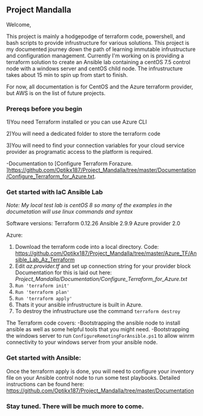 ## Project Mandalla

Welcome, 

This project is mainly a hodgepodge of terraform code, powershell, and bash scripts to provide infrustructure for various solutions. This project is my documented journey down the path of learning immutable infrustructure and configuration management. Currently I'm working on is providing a terraform solution to create an Ansible lab containing a centOS 7.5 control node with a windows server and centOS child node. The infrustructure takes about 15 min to spin up from start to finish. 

For now, all documentation is for CentOS and the Azure terraform provider, but AWS is on the list of future projects.

### Prereqs before you begin

1)You need Terraform installed or you can use Azure CLI

2)You will need a dedicated folder to store the terraform code

3)You will need to find your connection variables for your cloud service provider as programatic access to the platform is required. 

  -Documentation to [Configure Terraform Forazure. ]https://github.com/Optikx187/Project_Mandalla/tree/master/Documentation/Configure_Terraform_for_Azure.txt.
 
### Get started with IaC Ansible Lab 
_Note: My local test lab is centOS 8 so many of the examples in the documetation will use linux commands and syntax_

Software versions:
Terraform 0.12.26
Ansible 2.9.9
Azure provider 2.0

Azure: 
1) Download the terraform code into a local directory.
   Code: https://github.com/Optikx187/Project_Mandalla/tree/master/Azure_TF/Ansible_Lab_Az_Terraform
2) Edit _az.provider.tf_ and set up connection string for your provider block
  Documentation for this is laid out here: _Project_Mandalla/Documentation/Configure_Terraform_for_Azure.txt_ 
3) `Run 'terraform init'`
4) `Run 'terraform plan'`
5) `Run 'terraform apply'`
6) Thats it your ansible infrustructure is built in Azure. 
7) To destroy the infrustructure use the command `terraform destroy`

The Terraform code covers:
-Bootstrapping the ansible node to install ansible as well as some helpful tools that you might need.
-Bootstrapping the windows server to run `ConfigureRemotingForAnsible.ps1` to allow winrm connectivity to your windows server from your ansible node.

### Get started with Ansible:
Once the terraform apply is done, you will need to configure your inventory file on your Ansible control node to run some test playbooks. 
Detailed instructions can be found here: https://github.com/Optikx187/Project_Mandalla/tree/master/Documentation


### Stay tuned. There will be much more to come. 
